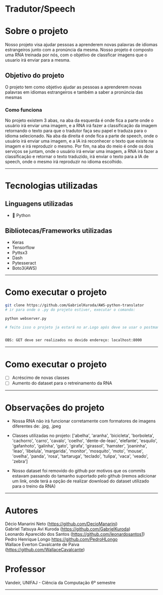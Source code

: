 # Tradutor/Speech

# Sobre o projeto
Nosso projeto visa ajudar pessoas a aprenderem novas palavras de idiomas estrangeiros junto com a pronúncia da mesma. Nosso projeto é composto uma RNA treinada por nós, com o objetivo de classficar imagens que o usuario irá enviar para a mesma.

## Objetivo do projeto
O projeto tem como objetivo ajudar as pessoas a aprenderem novas palavras em idiomas estrangeiros e também a saber a pronúncia das mesmas

### Como funciona 

 No projeto existem 3 abas, na aba da esquerda é onde fica a parte onde o usuário irá enviar uma imagem, e a RNA irá fazer a classificação da imagem retornando o texto para que o tradutor faça seu papel e traduza para o idioma selecionado. Na aba da direita é onde fica a parte de speech, onde o usuário irá enviar uma imagem, e a IA irá reconhecer o texto que existe na imagem e irá reproduzir o mesmo. Por fim, na aba do meio é onde os dois serviços se juntam, onde o usuário irá enviar uma imagem, a RNA irá fazer a classificação e retornar o texto traduzido, irá enviar o texto para a IA de speech, onde o mesmo irá reproduzir no idioma escolhido.
<hr>  
      
# Tecnologias utilizadas
## Linguagens utilizadas
- :snake: Python

## Bibliotecas/Frameworks utilizadas
- Keras
- Tensorflow
- Pyttsx3
- Dash
- Pytesseract
- Boto3(AWS)

<hr>  

# Como executar o projeto
```bash
git clone https://github.com/GabrielKuroda/AWS-python-translator
# ir para onde o .py do projeto estiver, executar o comando:

python webserver.py

# feito isso o projeto ja estará no ar.Logo após deve se usar o postman ou o insomnia, e utilizar o seguinte JSON para executar o POST:


OBS: GET deve ser realizados no devido endereço: localhost:8000
```
<hr>  

# Como executar o projeto

- [ ] Acréscimo de novas classes
- [ ] Aumento do dataset para o retreinamento da RNA
<hr>  

# Observações do projeto

- Nossa RNA não irá funcionar corretamente com formatores de imagens diferentes de: .jpg, .jpeg

- Classes utilizadas no projeto: ['abelha', 'aranha', 'bicicleta', 'borboleta', 'cachorro', 'carro', 'cavalo', 'coelho', 'dente-de-leao', 'elefante', 'esquilo', 'gafanhoto', 'galinha', 'gato', 'girafa', 'girassol', 'hamster', 'joaninha', 'leao', 'libelula', 'margarida', 'monitor', 'mosquito', 'moto', 'mouse', 'ovelha', 'panda', 'rosa', 'tartaruga', 'teclado', 'tulipa', 'vaca', 'veado', 'zebra']

- Nosso dataset foi removido do github por motivos que os commits estavam passando do tamanho suportado pelo github (iremos adicionar um link, onde terá a opção de realizar download do dataset utilizado para o treino da RNA)

<hr>  

# Autores
Décio Manarini Neto (https://github.com/DecioManarini) <br>
Gabriel Tatsuya Avi Kuroda (https://github.com/GabrielKuroda) <br>
Leonardo Aparecido dos Santos (https://github.com/leonardosantos1) <br>
Pedro Henrique Longo https://github.com/PedroHLongo <br>
Wallace Everton Cavalcante de Paiva (https://github.com/WallaceCavalcante) <br>

# Professor 
Vandeir, UNIFAJ - Ciência da Computação 6º semestre
<hr>  
	 
<br>
<br>
